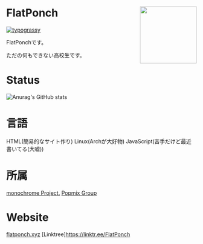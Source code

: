 # FlatPonch <img src="https://flatponch.xyz/Images/0250bc4a-1f0c-43b2-95fd-5572f87e2dbb.jpg" align="right" width="150">

[![typograssy](https://typograssy.deno.dev/api?text=%20Welcome%20to%20FlatPonch's%20GitHub%20Profile!%20)](https://github.com/kawarimidoll/typograssy)

FlatPonchです。

ただの何もできない高校生です。

# Status

![Anurag's GitHub stats](https://github-readme-stats.vercel.app/api?username=flatponch&theme=dark&show_icons=true)

# 言語
HTML(簡易的なサイト作り)
Linux(Archが大好物)
JavaScript(苦手だけど最近書いてる(大嘘))

# 所属
[monochrome Project.](https://github.com/mncrp)
[Popmix Group](https://x.com/KirigamiG)

# Website
[flatponch.xyz](https://flatponch.xyz)
[Linktree]https://linktr.ee/FlatPonch
